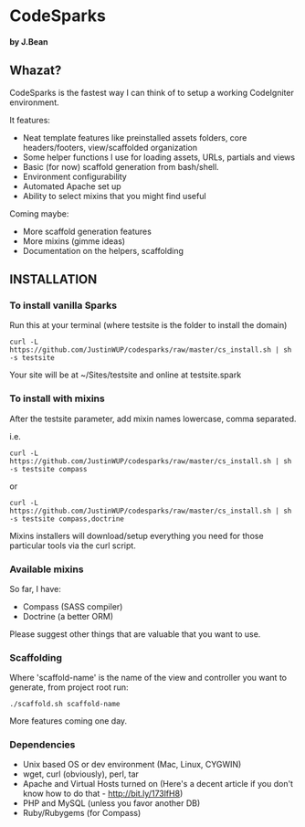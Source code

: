 CodeSparks 
==========
#### by J.Bean

## Whazat?
CodeSparks is the fastest way I can think of to setup a working CodeIgniter environment.

It features:
* Neat template features like preinstalled assets folders, core headers/footers, view/scaffolded organization
* Some helper functions I use for loading assets, URLs, partials and views
* Basic (for now) scaffold generation from bash/shell.
* Environment configurability
* Automated Apache set up
* Ability to select mixins that you might find useful

Coming maybe:
* More scaffold generation features
* More mixins (gimme ideas)
* Documentation on the helpers, scaffolding

## INSTALLATION

### To install vanilla Sparks
Run this at your terminal (where testsite is the folder to install the domain)

    curl -L  https://github.com/JustinWUP/codesparks/raw/master/cs_install.sh | sh -s testsite

Your site will be at ~/Sites/testsite and online at testsite.spark


### To install with mixins
After the testsite parameter, add mixin names lowercase, comma separated.

i.e.

    curl -L  https://github.com/JustinWUP/codesparks/raw/master/cs_install.sh | sh -s testsite compass

or

    curl -L  https://github.com/JustinWUP/codesparks/raw/master/cs_install.sh | sh -s testsite compass,doctrine

Mixins installers will download/setup everything you need for those particular tools via the curl script.

### Available mixins
So far, I have:

* Compass (SASS compiler)
* Doctrine (a better ORM) 

Please suggest other things that are valuable that you want to use.

### Scaffolding
Where 'scaffold-name' is the name of the view and controller you want to generate, from project root run:

    ./scaffold.sh scaffold-name 
    
More features coming one day.

### Dependencies
* Unix based OS or dev environment (Mac, Linux, CYGWIN) 
* wget, curl (obviously), perl, tar
* Apache and Virtual Hosts turned on (Here's a decent article if you don't know how to do that - http://bit.ly/173lfH8)
* PHP and MySQL (unless you favor another DB)
* Ruby/Rubygems (for Compass)
